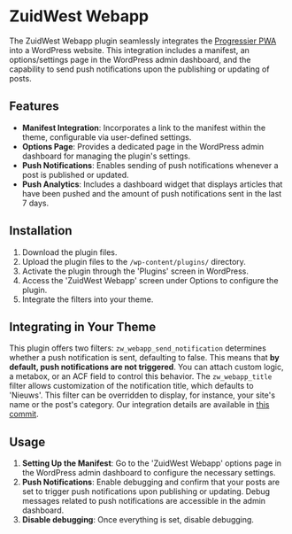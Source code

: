 # ZuidWest Webapp

The ZuidWest Webapp plugin seamlessly integrates the [Progressier PWA](https://progressier.com/) into a WordPress website. This integration includes a manifest, an options/settings page in the WordPress admin dashboard, and the capability to send push notifications upon the publishing or updating of posts.

## Features

- **Manifest Integration**: Incorporates a link to the manifest within the theme, configurable via user-defined settings.
- **Options Page**: Provides a dedicated page in the WordPress admin dashboard for managing the plugin's settings.
- **Push Notifications**: Enables sending of push notifications whenever a post is published or updated.
- **Push Analytics**: Includes a dashboard widget that displays articles that have been pushed and the amount of push notifications sent in the last 7 days.

## Installation

1. Download the plugin files.
2. Upload the plugin files to the `/wp-content/plugins/` directory.
3. Activate the plugin through the 'Plugins' screen in WordPress.
4. Access the 'ZuidWest Webapp' screen under Options to configure the plugin.
5. Integrate the filters into your theme.

## Integrating in Your Theme

This plugin offers two filters: `zw_webapp_send_notification` determines whether a push notification is sent, defaulting to false. This means that **by default, push notifications are not triggered**. You can attach custom logic, a metabox, or an ACF field to control this behavior. The `zw_webapp_title` filter allows customization of the notification title, which defaults to 'Nieuws'. This filter can be overridden to display, for instance, your site's name or the post's category. Our integration details are available in [this commit](https://github.com/oszuidwest/streekomroep-wp/commit/2f47ef4d259b3826b7643653cb47a567833cd73a).

## Usage

1. **Setting Up the Manifest**: Go to the 'ZuidWest Webapp' options page in the WordPress admin dashboard to configure the necessary settings.
2. **Push Notifications**: Enable debugging and confirm that your posts are set to trigger push notifications upon publishing or updating. Debug messages related to push notifications are accessible in the admin dashboard.
3. **Disable debugging**: Once everything is set, disable debugging.
